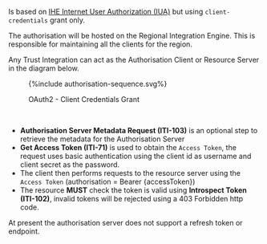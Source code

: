 
Is based on  [IHE Internet User Authorization (IUA)](https://profiles.ihe.net/ITI/IUA/index.html) but using `client-credentials` grant only.

The authorisation will be hosted on the Regional Integration Engine. This is responsible for maintaining all the clients for the region.

Any Trust Integration can act as the Authorisation Client or Resource Server in the diagram below.

<figure>
{%include authorisation-sequence.svg%}
<p id="fX.X.X.X-X" class="figureTitle">OAuth2 - Client Credentials Grant</p>
</figure>
<br clear="all">

- **Authorisation Server Metadata Request (ITI-103)** is an optional step to retrieve the metadata for the Authorisation Server
- **Get Access Token (ITI-71)** is used to obtain the `Access Token`, the request uses basic authentication using the client id as username and client secret as the password.
- The client then performs requests to the resource server using the `Access Token` (authorisation = Bearer {accessToken})
- The resource **MUST** check the token is valid using **Introspect Token (ITI-102)**, invalid tokens will be rejected using a 403 Forbidden http code.

At present the authorisation server does not support a refresh token or endpoint.
